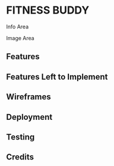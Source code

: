 # FITNESS BUDDY

Info Area

Image Area

## Features

## Features Left to Implement

## Wireframes

## Deployment

## Testing

## Credits


